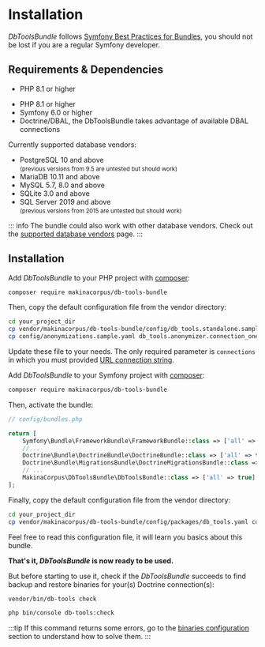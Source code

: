# Installation

<FlavorSwitcher />

<div class="symfony">

*DbToolsBundle* follows [Symfony Best Practices for Bundles](https://symfony.com/doc/current/bundles/best_practices.html),
you should not be lost if you are a regular Symfony developer.

</div>

## Requirements & Dependencies

<div class="standalone">

- PHP 8.1 or higher

</div>
<div class="symfony">

- PHP 8.1 or higher
- Symfony 6.0 or higher
- Doctrine/DBAL, the DbToolsBundle takes advantage of available DBAL connections

</div>

Currently supported database vendors:

- PostgreSQL 10 and above
  <br><small>(previous versions from 9.5 are untested but should work)</small>
- MariaDB 10.11 and above
- MySQL 5.7, 8.0 and above
- SQLite 3.0 and above
- SQL Server 2019 and above
  <br><small>(previous versions from 2015 are untested but should work)</small>

::: info
The bundle could also work with other database vendors.
Check out the [supported database vendors](../getting-started/database-vendors) page.
:::

## Installation

<div class="standalone">

Add *DbToolsBundle* to your PHP project with [composer](https://getcomposer.org):

```sh
composer require makinacorpus/db-tools-bundle
```

Then, copy the default configuration file from the vendor directory:

```sh
cd your_project_dir
cp vendor/makinacorpus/db-tools-bundle/config/db_tools.standalone.sample.yaml db_tools.config.yaml
cp config/anonymizations.sample.yaml db_tools.anonymizer.connection_one.yaml
```

Update these file to your needs. The only required parameter is `connections` in which you
must provided [URL connection string](../configuration/reference#connections).
</div>
<div class="symfony">

Add *DbToolsBundle* to your Symfony project with [composer](https://getcomposer.org):

```sh
composer require makinacorpus/db-tools-bundle
```

Then, activate the bundle:

```php
// config/bundles.php

return [
    Symfony\Bundle\FrameworkBundle\FrameworkBundle::class => ['all' => true],
    //...
    Doctrine\Bundle\DoctrineBundle\DoctrineBundle::class => ['all' => true],
    Doctrine\Bundle\MigrationsBundle\DoctrineMigrationsBundle::class => ['all' => true],
    // ...
    MakinaCorpus\DbToolsBundle\DbToolsBundle::class => ['all' => true], // [!code ++]
];
```

Finally, copy the default configuration file from the vendor directory:

```sh
cd your_project_dir
cp vendor/makinacorpus/db-tools-bundle/config/packages/db_tools.yaml config/packages/
```

Feel free to read this configuration file, it will learn you basics about this bundle.
</div>

**That's it, *DbToolsBundle* is now ready to be used.**

But before starting to use it, check if the *DbToolsBundle* succeeds to find
backup and restore binaries for your(s) Doctrine connection(s):

<div class="standalone">

```sh
vendor/bin/db-tools check
```

</div>

<div class="symfony">

```sh
php bin/console db-tools:check
```

</div>

:::tip
If this command returns some errors, go to the [binaries configuration](../configuration#binaries)
section to understand how to solve them.
:::
